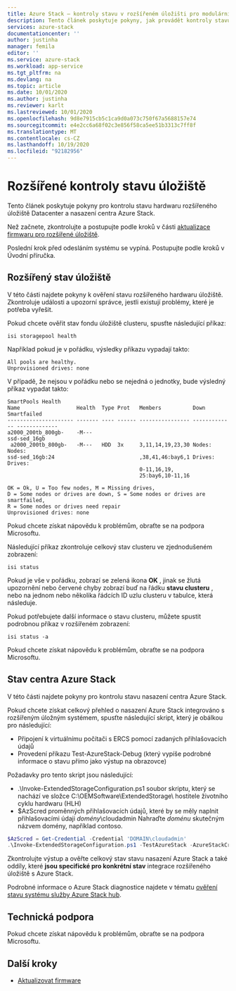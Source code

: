 ```yaml
---
title: Azure Stack – kontroly stavu v rozšířeném úložišti pro modulární úložiště objektů BLOB datového centra
description: Tento článek poskytuje pokyny, jak provádět kontroly stavu v rozšířeném úložišti pro modulární úložiště objektů BLOB datového centra.
services: azure-stack
documentationcenter: ''
author: justinha
manager: femila
editor: ''
ms.service: azure-stack
ms.workload: app-service
ms.tgt_pltfrm: na
ms.devlang: na
ms.topic: article
ms.date: 10/01/2020
ms.author: justinha
ms.reviewer: karlt
ms.lastreviewed: 10/01/2020
ms.openlocfilehash: 9d8e7915cb5c1ca9d0a073c750f67a5688157e74
ms.sourcegitcommit: e4e2cc6a68f02c3e856f58ca5ee51b3313c7ff8f
ms.translationtype: MT
ms.contentlocale: cs-CZ
ms.lasthandoff: 10/19/2020
ms.locfileid: "92182956"
---
```

# <a name="extended-storage-health-checks"></a>Rozšířené kontroly stavu úložiště

Tento článek poskytuje pokyny pro kontrolu stavu hardwaru rozšířeného úložiště Datacenter a nasazení centra Azure Stack.

Než začnete, zkontrolujte a postupujte podle kroků v části [aktualizace firmwaru pro rozšířené úložiště](extended-storage-firmware-updates.md).

Poslední krok před odesláním systému se vypíná. Postupujte podle kroků v Úvodní příručka.

## <a name="extended-storage-health"></a>Rozšířený stav úložiště

V této části najdete pokyny k ověření stavu rozšířeného hardwaru úložiště.
Zkontroluje události a upozorní správce, jestli existují problémy, které je potřeba vyřešit. 


Pokud chcete ověřit stav fondu úložiště clusteru, spusťte následující příkaz:
```console
isi storagepool health
```

Například pokud je v pořádku, výsledky příkazu vypadají takto:
```console
All pools are healthy.
Unprovisioned drives: none
```

V případě, že nejsou v pořádku nebo se nejedná o jednotky, bude výsledný příkaz vypadat takto:

```console
SmartPools Health
Name                  Health  Type Prot   Members          Down          Smartfailed
--------------------- ------- ---- ------ ---------------- ------------- -------------
a2000_200tb_800gb-    -M---
ssd-sed_16gb
 a2000_200tb_800gb-   -M---   HDD  3x     3,11,14,19,23,30 Nodes:        Nodes:
ssd-sed_16gb:24                           ,38,41,46:bay6,1 Drives:       Drives:
                                          0-11,16,19,
                                          25:bay6,10-11,16

OK = Ok, U = Too few nodes, M = Missing drives,
D = Some nodes or drives are down, S = Some nodes or drives are smartfailed,
R = Some nodes or drives need repair
Unprovisioned drives: none
```

Pokud chcete získat nápovědu k problémům, obraťte se na podpora Microsoftu.

Následující příkaz zkontroluje celkový stav clusteru ve zjednodušeném zobrazení:
```console
isi status
```

Pokud je vše v pořádku, zobrazí se zelená ikona **OK** , jinak se žlutá upozornění nebo červené chyby zobrazí buď na řádku **stavu clusteru** , nebo na jednom nebo několika řádcích ID uzlu clusteru v tabulce, která následuje.

Pokud potřebujete další informace o stavu clusteru, můžete spustit podrobnou příkaz v rozšířeném zobrazení:
```console
isi status -a
```

Pokud chcete získat nápovědu k problémům, obraťte se na podpora Microsoftu.

## <a name="azure-stack-hub-health"></a>Stav centra Azure Stack

V této části najdete pokyny pro kontrolu stavu nasazení centra Azure Stack.

Pokud chcete získat celkový přehled o nasazení Azure Stack integrováno s rozšířeným úložným systémem, spusťte následující skript, který je obálkou pro následující:
- Připojení k virtuálnímu počítači s ERCS pomocí zadaných přihlašovacích údajů
- Provedení příkazu Test-AzureStack-Debug (který vypíše podrobné informace o stavu přímo jako výstup na obrazovce)

Požadavky pro tento skript jsou následující:
- .\Invoke-ExtendedStorageConfiguration.ps1 soubor skriptu, který se nachází ve složce C:\OEMSoftware\ExtendedStorage\ hostitele životního cyklu hardwaru (HLH)
- $AzScred proměnných přihlašovacích údajů, které by se měly naplnit přihlašovacími údaji *domény*\cloudadmin Nahraďte *doménu* skutečným názvem domény, například contoso.


```powershell
$AzScred = Get-Credential -Credential 'DOMAIN\cloudadmin'
.\Invoke-ExtendedStorageConfiguration.ps1 -TestAzureStack -AzureStackCred $AzScred
```

Zkontrolujte výstup a ověřte celkový stav stavu nasazení Azure Stack a také oddíly, které **jsou specifické pro konkrétní stav** integrace rozšířeného úložiště s Azure Stack.

Podrobné informace o Azure Stack diagnostice najdete v tématu [ověření stavu systému služby Azure Stack hub](../operator/azure-stack-diagnostic-test.md).

## <a name="technical-support"></a>Technická podpora

Pokud chcete získat nápovědu k problémům, obraťte se na podpora Microsoftu.

## <a name="next-steps"></a>Další kroky

- [Aktualizovat firmware](extended-storage-firmware-updates.md)
